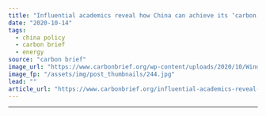 ```yaml
---
title: "Influential academics reveal how China can achieve its ‘carbon neutrality’ goal"
date: "2020-10-14"
tags: 
  - china policy
  - carbon brief
  - energy
source: "carbon brief"
image_url: "https://www.carbonbrief.org/wp-content/uploads/2020/10/Wind-mills-in-Dabancheng-Wind-Farm-Xinjiang-Uyghur-Autonomous-Region-China-107x71.jpg"
image_fp: "/assets/img/post_thumbnails/244.jpg"
lead: ""
article_url: "https://www.carbonbrief.org/influential-academics-reveal-how-china-can-achieve-its-carbon-neutrality-goal"
---
```


---

